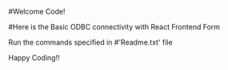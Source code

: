 #Welcome Code!

#Here is the Basic ODBC connectivity with React Frontend Form

Run the commands specified in #'Readme.txt' file

Happy Coding!!